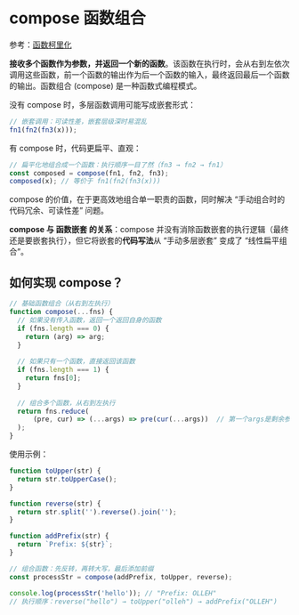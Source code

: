 # compose 函数组合 
参考：[函数柯里化](./函数柯里化.md)

**接收多个函数作为参数，并返回一个新的函数**。该函数在执行时，会从右到左依次调用这些函数，前一个函数的输出作为后一个函数的输入，最终返回最后一个函数的输出。函数组合 (compose) 是一种函数式编程模式。

没有 compose 时，多层函数调用可能写成嵌套形式：
```js
// 嵌套调用：可读性差，嵌套层级深时易混乱
fn1(fn2(fn3(x)));
```

有 compose 时，代码更扁平、直观：
```js
// 扁平化地组合成一个函数：执行顺序一目了然（fn3 → fn2 → fn1）
const composed = compose(fn1, fn2, fn3);
composed(x); // 等价于 fn1(fn2(fn3(x)))
```

compose 的价值，在于更高效地组合单一职责的函数，同时解决 “手动组合时的代码冗余、可读性差” 问题。

**compose 与 函数嵌套 的关系**：compose 并没有消除函数嵌套的执行逻辑（最终还是要嵌套执行），但它将嵌套的**代码写法**从 “手动多层嵌套” 变成了 “线性扁平组合”。

## 如何实现 compose？
```js
// 基础函数组合（从右到左执行）
function compose(...fns) {
  // 如果没有传入函数，返回一个返回自身的函数
  if (fns.length === 0) {
    return (arg) => arg;
  }
  
  // 如果只有一个函数，直接返回该函数
  if (fns.length === 1) {
    return fns[0];
  }
  
  // 组合多个函数，从右到左执行
  return fns.reduce(
      (pre, cur) => (...args) => pre(cur(...args))  // 第一个args是剩余参数rest，会将参数转为数组args；第二个args是扩展参数，调用的时候将数组中的各项分别展开来调用
  );
}
```

使用示例：
```js
function toUpper(str) {
  return str.toUpperCase();
}

function reverse(str) {
  return str.split('').reverse().join('');
}

function addPrefix(str) {
  return `Prefix: ${str}`;
}

// 组合函数：先反转，再转大写，最后添加前缀
const processStr = compose(addPrefix, toUpper, reverse);

console.log(processStr('hello')); // "Prefix: OLLEH"
// 执行顺序：reverse("hello") → toUpper("olleh") → addPrefix("OLLEH")
```